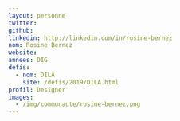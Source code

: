 ```yaml
---
layout: personne
twitter: 
github: 
linkedin: http://linkedin.com/in/rosine-bernez
nom: Rosine Bernez 
website: 
annees: DIG
defis: 
  - nom: DILA
    site: /defis/2019/DILA.html
profil: Designer
images:
  - /img/communaute/rosine-bernez.png
---
```

